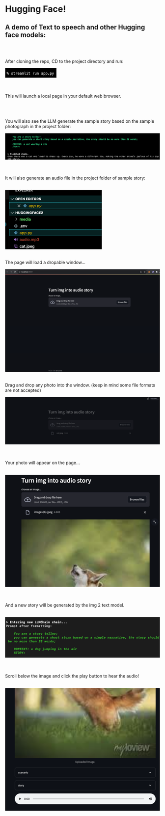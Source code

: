 # Hugging Face!
## A demo of Text to speech and other Hugging face models:


<br>
<br>

<p> After cloning the repo, CD to the project directory and run: 

<br>

![krbylogo](media/photo1.png)

<br>
<br>
This will launch a local page in your default web browser. 
<br>
<br>
<br>
<br>

You will also see the LLM generate the sample story based on the sample photograph in the project folder:
<br>

![krbylogo](media/photo2.png)

<br>
<br>
It will also generate an audio file in the project folder of sample story:
<br>
<br>

![krbylogo](media/photoaudio.png)

<br>
The page will load a dropable window...
<br>

![krbylogo](media/photo3.png)

<br>
 Drag and drop any photo into the window. (keep in mind some file formats are not accepted)
<br>

![krbylogo](media/photo4.png)

<br>
<br>
Your photo will appear on the page...
<br>
<br>

![krbylogo](media/photo6.png)

<br>
<br>
And a new story will be generated by the img 2 text model.
<br>
<br>

![krbylogo](media/dogstory.png)

<br>
<br>
Scroll below the image and click the play button to hear the audio!
<br>
<br>

![krbylogo](media/photo7.png)

</p> 




<!--![krbylogo](media/photo1.png)

<br> 


